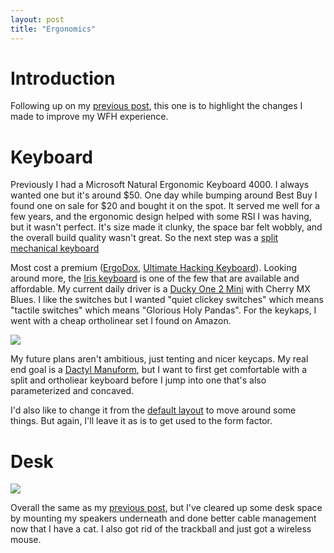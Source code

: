 ```yaml
---
layout: post
title: "Ergonomics"
---
```


# Introduction

Following up on my [previous post]({{site.baseurl}}/2020-08-01-my-set-up.html), this one is to highlight the changes I made to improve my WFH experience.

# Keyboard

Previously I had a Microsoft Natural Ergonomic Keyboard 4000. I always wanted one but it's around $50. One day while bumping around Best Buy I found one on sale for $20 and bought it on the spot. It served me well for a few years, and the ergonomic design helped with some RSI I was having, but it wasn't perfect. It's size made it clunky, the space bar felt wobbly, and the overall build quality wasn't great. So the next step was a [split mechanical keyboard](https://github.com/diimdeep/awesome-split-keyboards)

Most cost a premium ([ErgoDox](https://ergodox-ez.com/), [Ultimate Hacking Keyboard](https://ultimatehackingkeyboard.com/)). Looking around more, the [Iris keyboard](https://keeb.io/collections/iris-split-ergonomic-keyboard) is one of the few that are available and affordable. My current daily driver is a [Ducky One 2 Mini](https://www.duckychannel.com.tw/en/Ducky-One2-Mini-Pure-White-RGB) with Cherry MX Blues. I like the switches but I wanted "quiet clickey switches" which means "tactile switches" which means "Glorious Holy Pandas". For the keykaps, I went with a cheap ortholinear set I found on Amazon.

![]({{site.baseurl}}/assets/2021-11-01-ergonomics/keeb.jpg)

My future plans aren't ambitious, just tenting and nicer keycaps. My real end goal is a [Dactyl Manuform](https://github.com/abstracthat/dactyl-manuform), but I want to first get comfortable with a split and ortholiear keyboard before I jump into one that's also parameterized and concaved.

I'd also like to change it from the [default layout](https://docs.keeb.io/assets/files/keymap_Iris_rev5-d4bcf1f19bc0d06c9bd96e9bd73efbd0.pdf) to move around some things. But again, I'll leave it as is to get used to the form factor. 

# Desk

![]({{site.baseurl}}/assets/2021-11-01-ergonomics/desk.jpg)

Overall the same as my [previous post]({{site.baseurl}}/2020/08/01/my-set-up.html), but I've cleared up some desk space by mounting my speakers underneath and done better cable management now that I have a cat. I also got rid of the trackball and just got a wireless mouse.